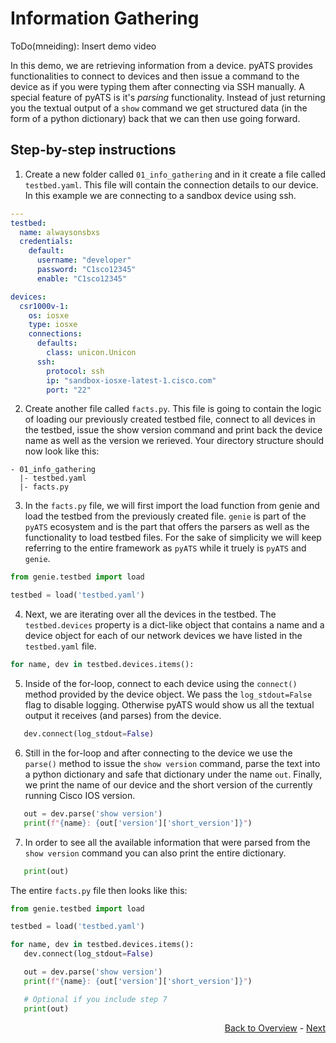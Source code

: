 # Information Gathering

ToDo(mneiding): Insert demo video

In this demo, we are retrieving information from a device. pyATS provides functionalities to connect to devices and then issue a command to the device as if you were typing them after connecting via SSH manually. A special feature of pyATS is it's *parsing* functionality. Instead of just returning you the textual output of a `show` command we get structured data (in the form of a python dictionary) back that we can then use going forward. 

## Step-by-step instructions

1. Create a new folder called `01_info_gathering` and in it create a file called `testbed.yaml`. This file will contain the connection details to our device. In this example we are connecting to a sandbox device using ssh.
```yaml
---
testbed:
  name: alwaysonsbxs
  credentials: 
    default:
      username: "developer"
      password: "C1sco12345"
      enable: "C1sco12345"

devices:
  csr1000v-1:
    os: iosxe
    type: iosxe
    connections:
      defaults:
        class: unicon.Unicon
      ssh:
        protocol: ssh
        ip: "sandbox-iosxe-latest-1.cisco.com"
        port: "22"
```
2. Create another file called `facts.py`. This file is going to contain the logic of loading our previously created testbed file, connect to all devices in the testbed, issue the show version command and print back the device name as well as the version we rerieved. Your directory structure should now look like this:
```
- 01_info_gathering
  |- testbed.yaml
  |- facts.py
```
3. In the `facts.py` file, we will first import the load function from genie and load the testbed from the previously created file. `genie` is part of the `pyATS` ecosystem and is the part that offers the parsers as well as the functionality to load testbed files. For the sake of simplicity we will keep referring to the entire framework as `pyATS` while it truely is `pyATS` and `genie`.
```python
from genie.testbed import load

testbed = load('testbed.yaml')
```
4. Next, we are iterating over all the devices in the testbed. The `testbed.devices` property is a dict-like object that contains a name and a device object for each of our network devices we have listed in the `testbed.yaml` file.
```python
for name, dev in testbed.devices.items():
```
5. Inside of the for-loop, connect to each device using the `connect()` method provided by the device object. We pass the `log_stdout=False` flag to disable logging. Otherwise pyATS would show us all the textual output it receives (and parses) from the device. 
```python
   dev.connect(log_stdout=False)
```
6. Still in the for-loop and after connecting to the device we use the `parse()` method to issue the `show version` command, parse the text into a python dictionary and safe that dictionary under the name `out`. Finally, we print the name of our device and the short version of the currently running Cisco IOS version.
```python
   out = dev.parse('show version')
   print(f"{name}: {out['version']['short_version']}")
```
7. In order to see all the available information that were parsed from the `show version` command you can also print the entire dictionary. 
```python
   print(out)
```

The entire `facts.py` file then looks like this:

```python
from genie.testbed import load

testbed = load('testbed.yaml')

for name, dev in testbed.devices.items():
   dev.connect(log_stdout=False)

   out = dev.parse('show version')
   print(f"{name}: {out['version']['short_version']}")

   # Optional if you include step 7
   print(out)
```

<div align="right">
   
   [Back to Overview](../../Readme.md) - [Next](../02-config_diff/)
</div>
